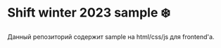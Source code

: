 # **Shift winter 2023 sample ❄️️**

Данный репозиторий содержит sample на html/css/js для frontend'а.
